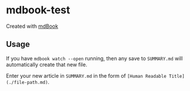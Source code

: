 # mdbook-test

Created with [mdBook](https://rust-lang.github.io/mdBook/index.html)

## Usage

If you have `mdbook watch --open` running, then any save to `SUMMARY.md` will automatically create that new file.

Enter your new article in `SUMMARY.md` in the form of `[Human Readable Title](./file-path.md)`.
